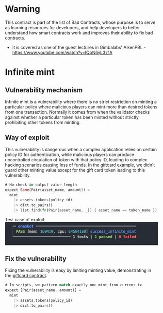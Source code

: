 # Warning

This contract is part of the list of Bad Contracts, whose purpose is to serve as learning resources for developers, and help developers to better understand how smart contracts work and improves their ability to fix bad contracts.

- It is covered as one of the guest lectures in Gimbalabs' AikenPBL - https://www.youtube.com/watch?v=IQoN6yL3z1A

# Infinite mint

## Vulnerability mechanism

Infinite mint is a vulnerability where there is no strict restriction on minting a particular policy where malicious players can mint more than desired tokens from one transaction. Normally it comes from when the validator checks against whether a particular token has been minted without strictly prohibiting other tokens from minting.

## Way of exploit

This vulnerability is dangerous when a complex application relies on certain policy ID for authentication, while malicious players can produce uncontrolled circulation of token with that policy ID, leading to complex hacking scenarios causing loss of funds. In the [giftcard example](./validators/oneshot.ak), we didn't guard other minting value except for the gift card token leading to this vulnerability.

```rs
# No check in output value length
expect Some(Pair(asset_name, amount)) =
  mint
    |> assets.tokens(policy_id)
    |> dict.to_pairs()
    |> list.find(fn(Pair(asset_name, _)) { asset_name == token_name })
```

Test case of exploit:
![alt text](vulnerabiltiy_test.png)

## Fix the vulnerability

Fixing the vulnerability is easy by limiting minting value, demonstrating in the [giftcard contract](../aiken-workspace-v2/validators/oneshot.ak).

```rs
# In scripts, we pattern match exactly one mint from current tx.
expect [Pair(asset_name, amount)] =
  mint
    |> assets.tokens(policy_id)
    |> dict.to_pairs()
```
